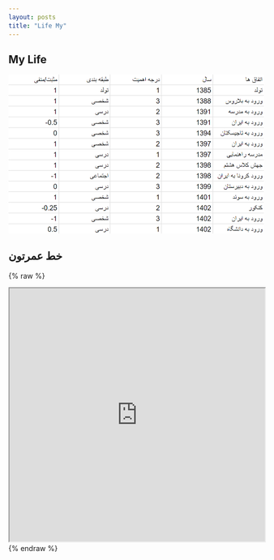 ```yaml
---
layout: posts
title: "Life My"
---
```


## My Life 

![ عکس انتخابی](/assets/img/mylife.png)

## خط عمرتون

{% raw %}
<iframe width="100%" height="500" src="https://docs.google.com/spreadsheets/d/14-csk1CEDy6QQST5sxe2il8uHpKrmU_Suhs0e1gQg28/edit?usp=sharing"></iframe>
{% endraw %}
